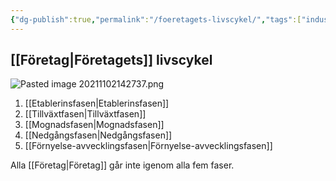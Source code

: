```yaml
---
{"dg-publish":true,"permalink":"/foeretagets-livscykel/","tags":["industriellekonomi"]}
---
```


## [[Företag\|Företagets]] livscykel
![Pasted image 20211102142737.png](/img/user/images/Pasted%20image%2020211102142737.png)
1. [[Etablerinsfasen\|Etablerinsfasen]]
2. [[Tillväxtfasen\|Tillväxtfasen]]
3. [[Mognadsfasen\|Mognadsfasen]]
4. [[Nedgångsfasen\|Nedgångsfasen]]
5. [[Förnyelse-avvecklingsfasen\|Förnyelse-avvecklingsfasen]]


Alla [[Företag\|Företag]] går inte igenom alla fem faser.